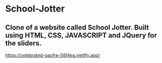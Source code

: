 # School-Jotter
## Clone of a website called School Jotter. Built using HTML, CSS, JAVASCRIPT and JQuery for the sliders.

https://celebrated-gaufre-58f4ea.netlify.app/

